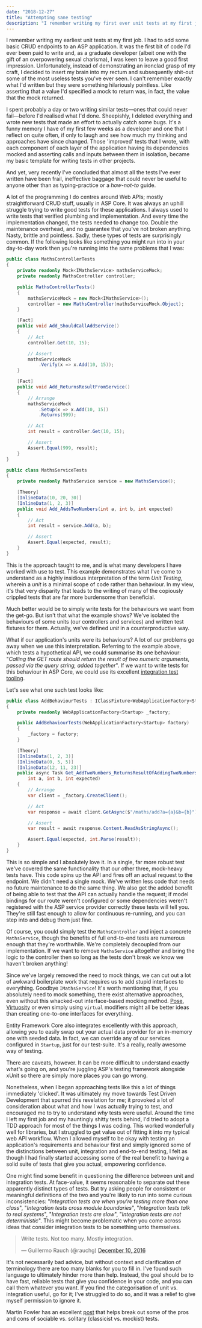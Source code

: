 ```yaml
---
date: "2018-12-27"
title: "Attempting sane testing"
description: "I remember writing my first ever unit tests at my first job. Unfortunately, I decided to write some of the most useless tests you've ever seen."
---
```

I remember writing my earliest unit tests at my first job. I had to add some basic CRUD endpoints to an ASP application. It was the first bit of code I'd ever been paid to write and, as a graduate developer (albeit one with the gift of an overpowering sexual charisma), I was keen to leave a good first impression. Unfortunately, instead of demonstrating an ironclad grasp of my craft, I decided to insert my brain into my rectum and subsequently shit-out some of the most useless tests you've ever seen. I can't remember exactly what I'd written but they were something hilariously pointless. Like asserting that a value I'd specified a mock to return was, in fact, the value that the mock returned.

I spent probably a day or two writing similar tests—ones that could never fail—before I'd realised what I'd done. Sheepishly, I deleted everything and wrote new tests that made an effort to actually catch some bugs. It's a funny memory I have of my first few weeks as a developer and one that I reflect on quite often, if only to laugh and
see how much my thinking and approaches have since changed. Those 'improved' tests that I wrote, with each component of each layer of the application having its dependencies mocked and asserting calls and inputs between them in isolation, became my basic template for writing tests in other projects.

And yet, very recently I've concluded that almost all the tests I've ever written have been frail, ineffective baggage that could never be useful to anyone other than as typing-practice or a _how-not-to_ guide.

A lot of the programming I do centres around Web APIs; mostly straightforward CRUD stuff, usually in ASP Core. It was always an uphill struggle trying to write good tests for these applications. I always used to write tests that verified plumbing and implementation. And every time the implementation changed, the tests needed to change too. Double the maintenance overhead, and no guarantee that you've not broken anything. Nasty, brittle and pointless. Sadly, these types of tests are surprisingly common. If the following looks like something you might run into in your day-to-day work then you're running into the same problems that I was:

```csharp
public class MathsControllerTests
{
    private readonly Mock<IMathsService> mathsServiceMock;
    private readonly MathsController controller;

    public MathsControllerTests()
    {
        mathsServiceMock = new Mock<IMathsService>();
        controller = new MathsController(mathsServiceMock.Object);
    }

    [Fact]
    public void Add_ShouldCallAddService()
    {
        // Act
        controller.Get(10, 15);

        // Assert
        mathsServiceMock
            .Verify(x => x.Add(10, 15));
    }

    [Fact]
    public void Add_ReturnsResultFromService()
    {
        // Arrange
        mathsServiceMock
            .Setup(x => x.Add(10, 15))
            .Returns(999);

        // Act
        int result = controller.Get(10, 15);

        // Assert
        Assert.Equal(999, result);
    }
}

public class MathsServiceTests
{
    private readonly MathsService service = new MathsService();

    [Theory]
    [InlineData(10, 20, 30)]
    [InlineData(1, 2, 3)]
    public void Add_AddsTwoNumbers(int a, int b, int expected)
    {
        // Act
        int result = service.Add(a, b);

        // Assert
        Assert.Equal(expected, result);
    }
}
```

This is the approach taught to me, and is what many developers I have worked with use to test. This example demonstrates what I've come to understand as a highly insidious interpretation of the term _Unit Testing_, wherein a _unit_ is a minimal scope of code rather than behaviour. In my view, it's that very disparity that leads to the writing of many of the copiously crippled tests that are far more burdensome than beneficial.

Much better would be to simply write tests for the behaviours we want from the get-go. But isn't that what the example shows? We've isolated the behaviours of some units (our controllers and services) and written test fixtures for them. Actually, we've defined _unit_ in a counterproductive way.

What if our application's units were its behaviours? A lot of our problems go away when we use this interpretation. Referring to the example above, which tests a hypothetical API, we could summarise its one behaviour: "_Calling the GET route should return the result of two numeric arguments, passed via the query string, added together_". If we want to write tests for this behaviour in ASP Core, we could use its excellent [integration test tooling](https://docs.microsoft.com/en-us/aspnet/core/test/integration-tests?view=aspnetcore-2.2).

Let's see what one such test looks like:

```csharp
public class AddBehaviourTests : IClassFixture<WebApplicationFactory<Startup>>
{
    private readonly WebApplicationFactory<Startup> _factory;

    public AddBehaviourTests(WebApplicationFactory<Startup> factory)
    {
        _factory = factory;
    }

    [Theory]
    [InlineData(1, 2, 3)]
    [InlineData(0, 5, 5)]
    [InlineData(12, 11, 23)]
    public async Task Get_AddTwoNumbers_ReturnsResultOfAddingTwoNumbers(
        int a, int b, int expected)
    {
        // Arrange
        var client = _factory.CreateClient();

        // Act
        var response = await client.GetAsync($"/maths/add?a={a}&b={b}");

        // Assert
        var result = await response.Content.ReadAsStringAsync();

        Assert.Equal(expected, int.Parse(result));
    }
}
```

This is so simple and I absolutely love it. In a single, far more robust test we've covered the same functionality that our other three, mock-heavy tests have. This code spins up the API and fires off an actual request to the endpoint. We didn't need a single mock. We've written less code that needs no future maintenance to do the same thing. We also get the added benefit of being able to test that the API can actually handle the request; if model bindings for our route weren't configured or some dependencies weren't registered with the ASP service provider correctly these tests will tell you. They're still fast enough to allow for continuous re-running, and you can step into and debug them just fine.

Of course, you could simply test the `MathsController` and inject a concrete `MathsService`, though the benefits of full end-to-end tests are numerous enough that they're worthwhile. We're completely decoupled from our implementation. If we want to remove `MathsService` altogether and bring the logic to the controller then so long as the tests don't break we know we haven't broken anything! 

Since we've largely removed the need to mock things, we can cut out a lot of awkward boilerplate work that requires us to add stupid interfaces to everything. Goodbye `IMathsService`! It's worth mentioning that, if you absolutely need to mock something, there exist alternative approaches, even without this whacked-out interface-based mocking method. [Pose](https://github.com/tonerdo/pose), [Virtuosity](https://github.com/Fody/Virtuosity) or even simply using `virtual` modifiers might all be better ideas than creating one-to-one interfaces for everything.

Entity Framework Core also integrates excellently with this approach, allowing you to easily swap out your actual data provider for an in-memory one with seeded data. In fact, we can override any of our services configured in `Startup`, just for our test-suite. It's a really, really awesome way of testing.

There are caveats, however. It can be more difficult to understand exactly what's going on, and you're juggling ASP's testing framework alongside xUnit so there are simply more places you can go wrong.

Nonetheless, when I began approaching tests like this a lot of things immediately 'clicked'. It was ultimately my move towards Test Driven Development that spurred this revelation for me; it provoked a lot of consideration about what and how I was actually trying to test, and encouraged me to try to understand _why_ tests were useful. Around the time I left my first job and my hauntingly shitty tests behind, I'd tried to adopt a TDD approach for most of the things I was coding. This worked wonderfully well for libraries, but I struggled to get value out of fitting it into my typical web API workflow. When I allowed myself to be okay with testing an application's requirements and behaviour first and simply ignored some of the distinctions between unit, integration and end-to-end testing, I felt as though I had finally started accessing some of the real benefit to having a solid suite of tests that give you actual, empowering confidence.

One might find some benefit in questioning the difference between unit and integration tests. At face-value, it seems reasonable to separate out these apparently distinct types of tests. But try asking people for consistent or meaningful definitions of the two and you're likely to run into some curious inconsistencies: "_Integration tests are when you're testing more than one class_", "_Integration tests cross module boundaries_", "_Integration tests talk to real systems_", "_Integration tests are slow_", "_Integration tests are not deterministic_". This might become problematic when you come across ideas that consider integration tests to be something unto themselves.

<blockquote class="twitter-tweet" data-lang="en">
    <p lang="en" dir="ltr">Write tests. Not too many. Mostly integration.</p>&mdash; Guillermo Rauch (@rauchg)
    <a href="https://twitter.com/rauchg/status/807626710350839808?ref_src=twsrc%5Etfw">December 10, 2016</a>
</blockquote>

It's not necessarily bad advice, but without context and clarification of terminology there are too many blanks for you to fill in. I've found such language to ultimately hinder more than help. Instead, the goal should be to have fast, reliable tests that give you confidence in your code, and you can call them whatever you want. If you find the categorisation of unit vs. integration useful, go for it; I've struggled to do so, and it was a relief to give myself permission to ignore it.

Martin Fowler has an excellent [post](https://martinfowler.com/bliki/UnitTest.html) that helps break out some of the pros and cons of sociable vs. solitary (classicist vs. mockist) tests.
